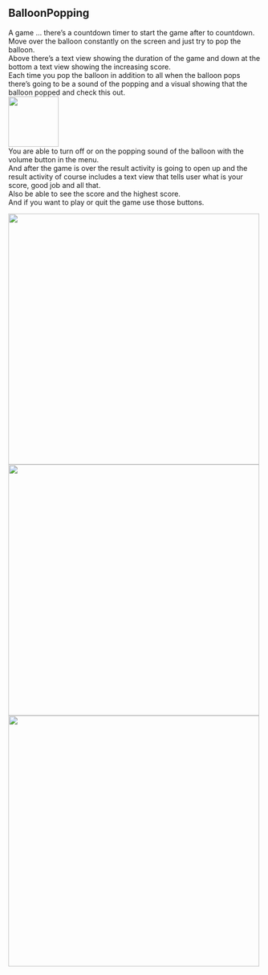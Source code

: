 ## BalloonPopping 

A game … there’s a countdown timer to start the game after to countdown.  
Move over the balloon constantly on the screen and just try to pop the balloon.  
Above there’s a text view showing the duration of the game and down at the bottom a text view showing the increasing score.   
Each time you pop the balloon in addition to all when the balloon pops there’s going to be a sound of the popping and a visual showing that the balloon popped and check this out.   
<img src="https://github.com/user-attachments/assets/9e8960de-5852-43e2-8fbd-84b16f0b7225" height=100>   
You are able to turn off or on the popping sound of the balloon with the volume button in the menu.   
And after the game is over the result activity is going to open up and the result activity of course includes a text view that tells user what is your score, good job and all that.   
Also be able to see the score and the highest score.   
And if you want to play or quit the game use those buttons.  

<img src="https://github.com/user-attachments/assets/aa81f04e-2736-46ec-af31-afe4436d9833" height=500>
<img src="https://github.com/user-attachments/assets/4eb7f418-dbea-4331-ad21-26c6d9f1cba3" height=500>
<img src="https://github.com/user-attachments/assets/63f658c5-5793-4ac5-b11c-df854d1ace6b" height=500>
